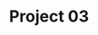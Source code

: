 ---
layout: project
title: "Project 03"
image: ../assets/img/section_work/work_03.png
image_alt: Quiz mockups of the website with hints of purple
project_title: UXtreme Quest
project_description: website Quiz developed to help young designers to define their path in a specific career based on their answers.
link: #
---